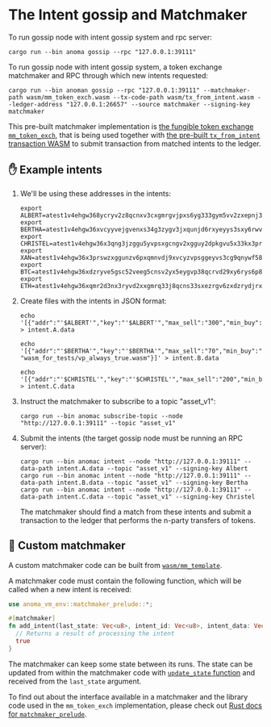 # The Intent gossip and Matchmaker

To run gossip node with intent gossip system and rpc server:

```shell
cargo run --bin anoma gossip --rpc "127.0.0.1:39111"
```

To run gossip node with intent gossip system, a token exchange matchmaker and RPC through which new intents requested:

```shell
cargo run --bin anoman gossip --rpc "127.0.0.1:39111" --matchmaker-path wasm/mm_token_exch.wasm --tx-code-path wasm/tx_from_intent.wasm --ledger-address "127.0.0.1:26657" --source matchmaker --signing-key matchmaker
```

This pre-built matchmaker implementation is [the fungible token exchange `mm_token_exch`](https://github.com/anoma/anoma/blob/master/wasm/wasm_source/src/mm_token_exch.rs), that is being used together with [the pre-built `tx_from_intent` transaction WASM](https://github.com/anoma/anoma/blob/master/wasm/wasm_source/src/lib.rs) to submit transaction from matched intents to the ledger.

## ✋ Example intents

1) We'll be using these addresses in the intents:

   ```shell
   export ALBERT=atest1v4ehgw368ycryv2z8qcnxv3cxgmrgvjpxs6yg333gym5vv2zxepnj334g4rryvj9xucrgve4x3xvr4
   export BERTHA=atest1v4ehgw36xvcyyvejgvenxs34g3zygv3jxqunjd6rxyeyys3sxy6rwvfkx4qnj33hg9qnvse4lsfctw
   export CHRISTEL=atest1v4ehgw36x3qng3jzggu5yvpsxgcngv2xgguy2dpkgvu5x33kx3pr2w2zgep5xwfkxscrxs2pj8075p
   export XAN=atest1v4ehgw36x3prswzxggunzv6pxqmnvdj9xvcyzvpsggeyvs3cg9qnywf589qnwvfsg5erg3fkl09rg5
   export BTC=atest1v4ehgw36xdzryve5gsc52veeg5cnsv2yx5eygvp38qcrvd29xy6rys6p8yc5xvp4xfpy2v694wgwcp
   export ETH=atest1v4ehgw36xqmr2d3nx3ryvd2xxgmrq33j8qcns33sxezrgv6zxdzrydjrxveygd2yxumrsdpsf9jc2p
   ```

2) Create files with the intents in JSON format:

   ```shell
   echo '[{"addr":"'$ALBERT'","key":"'$ALBERT'","max_sell":"300","min_buy":"50","rate_min":"0.7","token_buy":"'$BTC'","token_sell":"'$ETH'"}]' > intent.A.data

   echo '[{"addr":"'$BERTHA'","key":"'$BERTHA'","max_sell":"70","min_buy":"100","rate_min":"2","token_buy":"'$XAN'","token_sell":"'$BTC'","vp_path": "wasm_for_tests/vp_always_true.wasm"}]' > intent.B.data

   echo '[{"addr":"'$CHRISTEL'","key":"'$CHRISTEL'","max_sell":"200","min_buy":"20","rate_min":"0.5","token_buy":"'$ETH'","token_sell":"'$XAN'"}]' > intent.C.data
   ```

3) Instruct the matchmaker to subscribe to a topic "asset_v1":

   ```shell
   cargo run --bin anomac subscribe-topic --node "http://127.0.0.1:39111" --topic "asset_v1"
   ```

4) Submit the intents (the target gossip node must be running an RPC server):

   ```shell
   cargo run --bin anomac intent --node "http://127.0.0.1:39111" --data-path intent.A.data --topic "asset_v1" --signing-key Albert
   cargo run --bin anomac intent --node "http://127.0.0.1:39111" --data-path intent.B.data --topic "asset_v1" --signing-key Bertha
   cargo run --bin anomac intent --node "http://127.0.0.1:39111" --data-path intent.C.data --topic "asset_v1" --signing-key Christel
   ```

   The matchmaker should find a match from these intents and submit a transaction to the ledger that performs the n-party transfers of tokens.

## 🤝 Custom matchmaker

A custom matchmaker code can be built from [`wasm/mm_template`](https://github.com/anoma/anoma/tree/master/wasm/mm_template).

A matchmaker code must contain the following function, which will be called when a new intent is received:

```rust
use anoma_vm_env::matchmaker_prelude::*;

#[matchmaker]
fn add_intent(last_state: Vec<u8>, intent_id: Vec<u8>, intent_data: Vec<u8>) -> bool {
  // Returns a result of processing the intent
  true
}
```

The matchmaker can keep some state between its runs. The state can be updated from within the matchmaker code with [`update_state` function](https://docs.anoma.network/rustdoc/anoma_vm_env/imports/matchmaker/fn.update_state.html) and received from the `last_state` argument.

To find out about the interface available in a matchmaker and the library code used in the `mm_token_exch` implementation, please check out [Rust docs for `matchmaker_prelude`](https://docs.anoma.network/rustdoc/anoma_vm_env/matchmaker_prelude/index.html).
